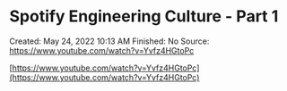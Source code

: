 # Spotify Engineering Culture - Part 1

Created: May 24, 2022 10:13 AM
Finished: No
Source: https://www.youtube.com/watch?v=Yvfz4HGtoPc

[https://www.youtube.com/watch?v=Yvfz4HGtoPc](https://www.youtube.com/watch?v=Yvfz4HGtoPc)